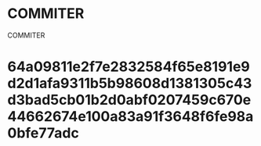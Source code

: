 # COMMITER
COMMITER






# 64a09811e2f7e2832584f65e8191e9d2d1afa9311b5b98608d1381305c43d3bad5cb01b2d0abf0207459c670e44662674e100a83a91f3648f6fe98a0bfe77adc
